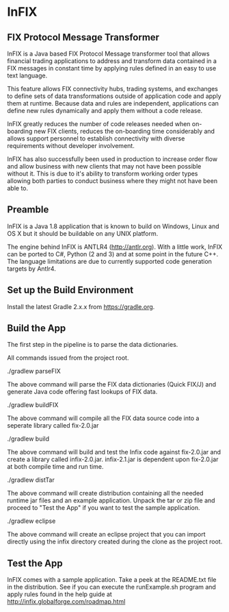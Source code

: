 # InFIX
FIX Protocol Message Transformer
--------------------------------
InFIX is a Java based FIX Protocol Message transformer tool that allows financial trading applications to address and transform data contained in a FIX messages in constant time by applying rules defined in an easy to use text language.

This feature allows FIX connectivity hubs, trading systems, and exchanges to define sets of data transformations outside of application code and apply them at runtime. Because data and rules are independent, applications can define new rules dynamically and apply them without a code release.

InFIX greatly reduces the number of code releases needed when on-boarding new FIX clients, reduces the on-boarding time considerably and allows support personnel to establish connectivity with diverse requirements without developer involvement.

InFIX has also successfully been used in production to increase order flow and allow business with new clients that may not have been possible without it.  This is due to it's ability to transform working order types allowing both parties to conduct business where they might not have been able to.

Preamble
--------
InFIX is a Java 1.8 application that is known to build on Windows, Linux and OS X but it should be buildable on any UNIX platform.

The engine behind InFIX is ANTLR4 (http://antlr.org).  With a little work, InFIX can be ported to C#, Python (2 and 3) and at some point in the future C++. The language limitations are due to currently supported code generation targets by Antlr4.

Set up the Build Environment
----------------------------
Install the latest Gradle 2.x.x from https://gradle.org.

Build the App
-------------
The first step in the pipeline is to parse the data dictionaries.

All commands issued from the project root.  

./gradlew parseFIX

The above command will parse the FIX data dictionaries (Quick FIX/J) and generate Java code offering fast lookups of FIX data.

./gradlew buildFIX

The above command will compile all the FIX data source code into a seperate library called fix-2.0.jar

./gradlew build

The above command will build and test the Infix code against fix-2.0.jar and create a library called infix-2.0.jar.  infix-2.1.jar is dependent upon fix-2.0.jar at both compile time and run time.

./gradlew distTar

The above command will create distribution containing all the needed runtime jar files and an example application.  Unpack the tar or zip file and proceed to "Test the App" if you want to test the sample application.

./gradlew eclipse

The above command will create an eclipse project that you can import directly using the infix directory created during the clone as the project root.

Test the App
-------------
InFIX comes with a sample application.  Take a peek at the README.txt file in the distribution.  See if you can execute the runExample.sh program and apply rules found in the help guide at http://infix.globalforge.com/roadmap.html

